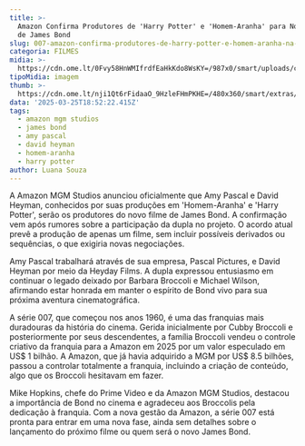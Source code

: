 ```yaml
---
title: >-
  Amazon Confirma Produtores de 'Harry Potter' e 'Homem-Aranha' para Novo Filme
  de James Bond
slug: 007-amazon-confirma-produtores-de-harry-potter-e-homem-aranha-na-franquia
categoria: FILMES
midia: >-
  https://cdn.ome.lt/0Fvy58HnWMIfrdfEaHkKdo8WsKY=/987x0/smart/uploads/conteudo/fotos/007_TSjG2SR.jpg
tipoMidia: imagem
thumb: >-
  https://cdn.ome.lt/nji1Qt6rFidaaO_9HzleFHmPKHE=/480x360/smart/extras/conteudos/007-bond_6gThgwo_VcglSop.jpg
data: '2025-03-25T18:52:22.415Z'
tags:
  - amazon mgm studios
  - james bond
  - amy pascal
  - david heyman
  - homem-aranha
  - harry potter
author: Luana Souza
---
```


A Amazon MGM Studios anunciou oficialmente que Amy Pascal e David Heyman, conhecidos por suas produções em 'Homem-Aranha' e 'Harry Potter', serão os produtores do novo filme de James Bond. A confirmação vem após rumores sobre a participação da dupla no projeto. O acordo atual prevê a produção de apenas um filme, sem incluir possíveis derivados ou sequências, o que exigiria novas negociações.

Amy Pascal trabalhará através de sua empresa, Pascal Pictures, e David Heyman por meio da Heyday Films. A dupla expressou entusiasmo em continuar o legado deixado por Barbara Broccoli e Michael Wilson, afirmando estar honrada em manter o espírito de Bond vivo para sua próxima aventura cinematográfica.

A série 007, que começou nos anos 1960, é uma das franquias mais duradouras da história do cinema. Gerida inicialmente por Cubby Broccoli e posteriormente por seus descendentes, a família Broccoli vendeu o controle criativo da franquia para a Amazon em 2025 por um valor especulado em US$ 1 bilhão. A Amazon, que já havia adquirido a MGM por US$ 8.5 bilhões, passou a controlar totalmente a franquia, incluindo a criação de conteúdo, algo que os Broccoli hesitavam em fazer.

Mike Hopkins, chefe do Prime Video e da Amazon MGM Studios, destacou a importância de Bond no cinema e agradeceu aos Broccolis pela dedicação à franquia. Com a nova gestão da Amazon, a série 007 está pronta para entrar em uma nova fase, ainda sem detalhes sobre o lançamento do próximo filme ou quem será o novo James Bond.
